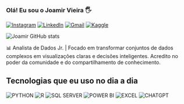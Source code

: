 
### Olá! Eu sou o Joamir Vieira 🖐️

[![Instagram](https://img.shields.io/badge/Instagram-%23E4405F.svg?style=for-the-badge&logo=Instagram&logoColor=white)](https://www.instagram.com/joamir.vieira)
[![LinkedIn](https://img.shields.io/badge/linkedin-%230077B5.svg?style=for-the-badge&logo=linkedin&logoColor=white)](https://www.linkedin.com/in/joamirvieira)
[![Gmail](https://img.shields.io/badge/Gmail-D14836?style=for-the-badge&logo=gmail&logoColor=white)](mailto:joamir.files@gmail.com)
[![Kaggle](https://img.shields.io/badge/Kaggle-035a7d?style=for-the-badge&logo=kaggle&logoColor=white)](https://www.kaggle.com/joamirvieira)

![Joamir GitHub stats](https://github-readme-stats.vercel.app/api?username=joamirsv&show_icons=true&theme=react)

📊 Analista de Dados Jr. | Focado em transformar conjuntos de dados complexos em visualizações claras e decisões inteligentes. Acredito no poder da comunidade e do compartilhamento de conhecimento.

## Tecnologias que eu uso no dia a dia

<div style="display: inline_block">
  <img align="center" alt="PYTHON" src="https://img.shields.io/badge/python-%2314354C.svg?style=for-the-badge&logo=python&logoColor=white" />
  <img align="center" alt="R" src="https://img.shields.io/badge/r-%23276DC3.svg?style=for-the-badge&logo=r&logoColor=white" />
  <img align="center" alt="SQL SERVER" src="https://img.shields.io/badge/Microsoft%20SQL%20Server-CC2927?style=for-the-badge&logo=microsoft%20sql%20server&logoColor=white" />
  <img align="center" alt="POWER BI" src="https://img.shields.io/badge/power_bi-F2C811?style=for-the-badge&logo=powerbi&logoColor=black" />
  <img align="center" alt="EXCEL" src="https://img.shields.io/badge/Microsoft_Excel-217346?style=for-the-badge&logo=microsoft-excel&logoColor=white" />
  <img align="center" alt="CHATGPT" src="https://img.shields.io/badge/chatGPT-74aa9c?style=for-the-badge&logo=openai&logoColor=white" />
</div><br/>



